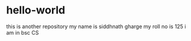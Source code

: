 # hello-world
this is another repository
my name is siddhnath gharge 
my roll no is 125
i am in bsc CS
